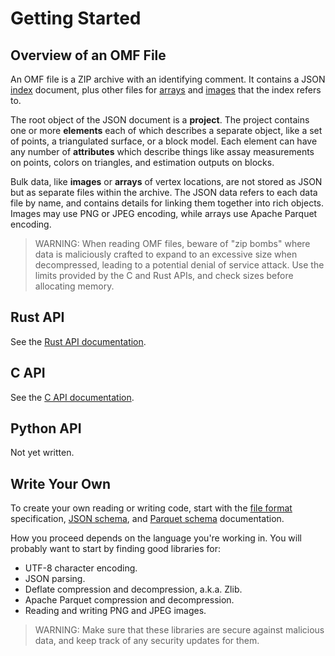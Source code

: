 # Getting Started

## Overview of an OMF File

An OMF file is a ZIP archive with an identifying comment.
It contains a JSON [index](format.md#json-index) document,
plus other files for [arrays](format.md#arrays) and [images](format.md#images) that the index refers to.

The root object of the JSON document is a **project**.
The project contains one or more **elements** each of which describes a separate object,
like a set of points, a triangulated surface, or a block model.
Each element can have any number of **attributes** which describe things like assay measurements on points,
colors on triangles, and estimation outputs on blocks.

Bulk data, like **images** or **arrays** of vertex locations,
are not stored as JSON but as separate files within the archive.
The JSON data refers to each data file by name,
and contains details for linking them together into rich objects.
Images may use PNG or JPEG encoding, while arrays use Apache Parquet encoding.

> WARNING: 
> When reading OMF files, beware of "zip bombs" where data is maliciously crafted to expand to an
> excessive size when decompressed, leading to a potential denial of service attack.
> Use the limits provided by the C and Rust APIs, and check sizes before allocating memory.


## Rust API

See the [Rust API documentation](rust/omf/index.html).


## C API

See the [C API documentation](c/index.md).


## Python API

Not yet written.


## Write Your Own

To create your own reading or writing code,
start with the [file format](format.md) specification,
[JSON schema](schema_index.md),
and [Parquet schema](parquet.md) documentation.

How you proceed depends on the language you're working in.
You will probably want to start by finding good libraries for:

- UTF-8 character encoding.
- JSON parsing.
- Deflate compression and decompression, a.k.a. Zlib.
- Apache Parquet compression and decompression.
- Reading and writing PNG and JPEG images.

> WARNING: 
> Make sure that these libraries are secure against malicious data,
> and keep track of any security updates for them.
